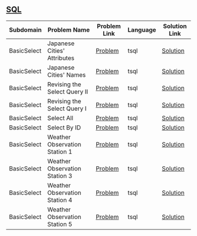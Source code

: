 ## [SQL](https://www.hackerrank.com/domains/sql)

|Subdomain|Problem Name|Problem Link|Language|Solution Link|
---|---|---|---|---
|BasicSelect|Japanese Cities' Attributes|[Problem](https://www.hackerrank.com/challenges/japanese-cities-attributes/problem)|tsql|[Solution](BasicSelect/japanese-cities-attributes.sql)|
|BasicSelect|Japanese Cities' Names|[Problem](https://www.hackerrank.com/challenges/japanese-cities-name/problem)|tsql|[Solution](BasicSelect/japanese-cities-name.sql)|
|BasicSelect|Revising the Select Query II|[Problem](https://www.hackerrank.com/challenges/revising-the-select-query-2/problem)|tsql|[Solution](BasicSelect/revising-the-select-query-2.sql)|
|BasicSelect|Revising the Select Query I|[Problem](https://www.hackerrank.com/challenges/revising-the-select-query/problem)|tsql|[Solution](BasicSelect/revising-the-select-query.sql)|
|BasicSelect|Select All|[Problem](https://www.hackerrank.com/challenges/select-all-sql/problem)|tsql|[Solution](BasicSelect/select-all-sql.sql)|
|BasicSelect|Select By ID|[Problem](https://www.hackerrank.com/challenges/select-by-id/problem)|tsql|[Solution](BasicSelect/select-by-id.sql)|
|BasicSelect|Weather Observation Station 1|[Problem](https://www.hackerrank.com/challenges/weather-observation-station-1/problem)|tsql|[Solution](BasicSelect/weather-observation-station-1.sql)|
|BasicSelect|Weather Observation Station 3|[Problem](https://www.hackerrank.com/challenges/weather-observation-station-3/problem)|tsql|[Solution](BasicSelect/weather-observation-station-3.sql)|
|BasicSelect|Weather Observation Station 4|[Problem](https://www.hackerrank.com/challenges/weather-observation-station-4/problem)|tsql|[Solution](BasicSelect/weather-observation-station-4.sql)|
|BasicSelect|Weather Observation Station 5|[Problem](https://www.hackerrank.com/challenges/weather-observation-station-5/problem)|tsql|[Solution](BasicSelect/weather-observation-station-5.sql)|
